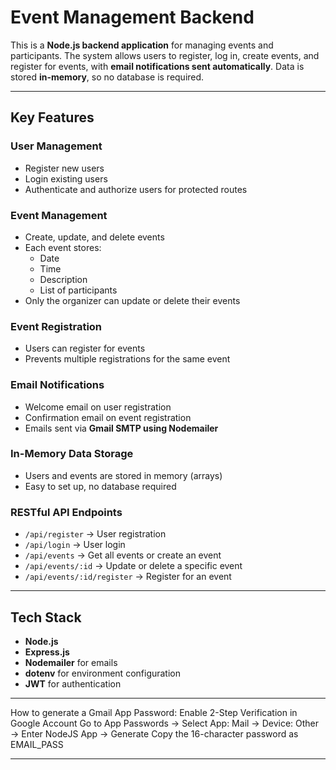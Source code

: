 # Event Management Backend

This is a **Node.js backend application** for managing events and participants. The system allows users to register, log in, create events, and register for events, with **email notifications sent automatically**. Data is stored **in-memory**, so no database is required.

---

## Key Features

### User Management
- Register new users  
- Login existing users  
- Authenticate and authorize users for protected routes  

### Event Management
- Create, update, and delete events  
- Each event stores:  
  - Date  
  - Time  
  - Description  
  - List of participants  
- Only the organizer can update or delete their events  

### Event Registration
- Users can register for events  
- Prevents multiple registrations for the same event  

### Email Notifications
- Welcome email on user registration  
- Confirmation email on event registration  
- Emails sent via **Gmail SMTP using Nodemailer**  

### In-Memory Data Storage
- Users and events are stored in memory (arrays)  
- Easy to set up, no database required  

### RESTful API Endpoints
- `/api/register` → User registration  
- `/api/login` → User login  
- `/api/events` → Get all events or create an event  
- `/api/events/:id` → Update or delete a specific event  
- `/api/events/:id/register` → Register for an event  

-----------------------------------------------------------

## Tech Stack
- **Node.js**  
- **Express.js**  
- **Nodemailer** for emails  
- **dotenv** for environment configuration  
- **JWT** for authentication  

----------------------------------------------------------------------------

How to generate a Gmail App Password:
Enable 2-Step Verification in Google Account
Go to App Passwords → Select App: Mail → Device: Other → Enter NodeJS App → Generate
Copy the 16-character password as EMAIL_PASS

----------------------------------------------------------------------------------